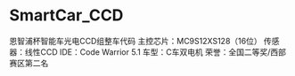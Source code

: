 # SmartCar_CCD
恩智浦杯智能车光电CCD组整车代码
主控芯片：MC9S12XS128（16位）
传感器：线性CCD
IDE：Code Warrior 5.1
车型：C车双电机
荣誉：全国二等奖/西部赛区第二名
